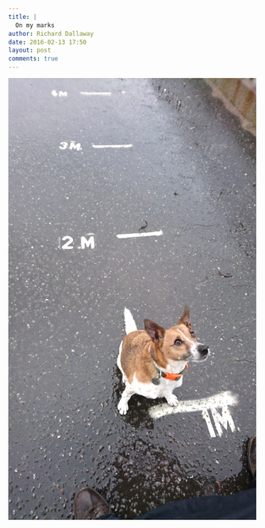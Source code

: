 ```yaml
---
title: |
  On my marks
author: Richard Dallaway
date: 2016-02-13 17:50
layout: post
comments: true
---
```


<div><a href="/media/tp_DSC_0577.JPG"><img src="/media/tp_thumb_DSC_0577.JPG" width="500" height="889"/></a></div>


  
      